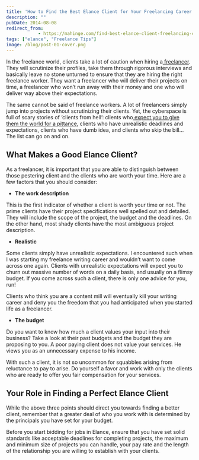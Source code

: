 ```yaml
---
title: 'How to Find the Best Elance Client for Your Freelancing Career'
description: ""
pubDate: 2014-08-08
redirect_from:
            - https://mahinge.com/find-best-elance-client-freelancing-career/
tags: ["elance", "Freelance Tips"]
image: /blog/post-01-cover.png
---
```

In the freelance world, clients take a lot of caution when hiring a[ freelancer](https://mahinge.com/visit/freelancer). They will scrutinize their profiles, take them through rigorous interviews and basically leave no stone unturned to ensure that they are hiring the right freelance worker. They want a freelancer who will deliver their projects on time, a freelancer who won’t run away with their money and one who will deliver way above their expectations.

The same cannot be said of freelance workers. A lot of freelancers simply jump into projects without scrutinizing their clients. Yet, the cyberspace is full of scary stories of ‘clients from hell’: clients who[ expect you to give them the world for a pittance](https://mahinge.com/have-you-become-a-slave-to-cheap-online-labour/), clients who have unrealistic deadlines and expectations, clients who have dumb idea, and clients who skip the bill… The list can go on and on.

## What Makes a Good Elance Client?

As a freelancer, it is important that you are able to distinguish between those pestering client and the clients who are worth your time. Here are a few factors that you should consider:

- **The work description**

This is the first indicator of whether a client is worth your time or not. The prime clients have their project specifications well spelled out and detailed. They will include the scope of the project, the budget and the deadlines. On the other hand, most shady clients have the most ambiguous project description.

- **Realistic**

Some clients simply have unrealistic expectations. I encountered such when I was starting my freelance writing career and wouldn’t want to come across one again. Clients with unrealistic expectations will expect you to churn out massive number of words on a daily basis, and usually on a flimsy budget. If you come across such a client, there is only one advice for you, run!

Clients who think you are a content mill will eventually kill your writing career and deny you the freedom that you had anticipated when you started life as a freelancer.

- **The budget**

Do you want to know how much a client values your input into their business? Take a look at their past budgets and the budget they are proposing to you. A poor paying client does not value your services. He views you as an unnecessary expense to his income.

With such a client, it is not so uncommon for squabbles arising from reluctance to pay to arise. Do yourself a favor and work with only the clients who are ready to offer you fair compensation for your services.

## Your Role in Finding a Perfect Elance Client

While the above three points should direct you towards finding a better client, remember that a greater deal of who you work with is determined by the principals you have set for your budget.

Before you start bidding for jobs in Elance, ensure that you have set solid standards like acceptable deadlines for completing projects, the maximum and minimum size of projects you can handle, your pay rate and the length of the relationship you are willing to establish with your clients.
